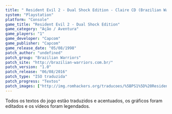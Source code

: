 ```yaml
---
title: " Resident Evil 2 - Dual Shock Edition - Claire CD (Brazilian Warriors)"
system: "Playstation"
platform: "Console"
game_title: "Resident Evil 2 - Dual Shock Edition"
game_category: "Ação / Aventura"
game_players: "1"
game_developer: "Capcom"
game_publisher: "Capcom"
game_release_date: "05/08/1998"
patch_author: "undefined"
patch_group: "Brazilian Warriors"
patch_site: "http://brazilian-warriors.com.br/"
patch_version: "1.0"
patch_release: "06/08/2016"
patch_type: "ISO traduzida"
patch_progress: "Textos"
patch_images: ["http://img.romhackers.org/traducoes/%5BPS1%5D%20Resident%20Evil%202%20-%20Dual%20Shock%20Edition%20-%20Brazilian%20Warriors%20-%201.jpg","http://img.romhackers.org/traducoes/%5BPS1%5D%20Resident%20Evil%202%20-%20Dual%20Shock%20Edition%20-%20Brazilian%20Warriors%20-%204.jpg","http://img.romhackers.org/traducoes/%5BPS1%5D%20Resident%20Evil%202%20-%20Dual%20Shock%20Edition%20-%20Brazilian%20Warriors%20-%205.jpg"]
---
```

Todos os textos do jogo estão traduzidos e acentuados, os gráficos foram editados e os vídeos foram legendados.